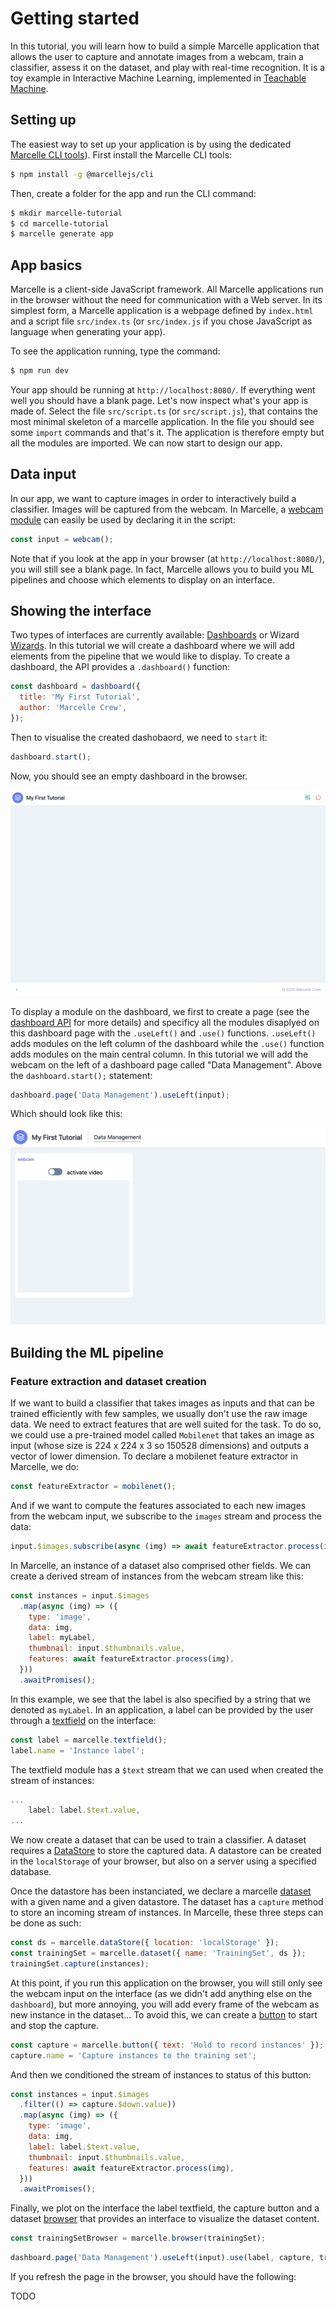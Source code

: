 # Getting started

In this tutorial, you will learn how to build a simple Marcelle application that allows the user to capture and annotate images from a webcam, train a classifier, assess it on the dataset, and play with real-time recognition. It is a toy example in Interactive Machine Learning, implemented in [Teachable Machine](https://teachablemachine.withgoogle.com/).

## Setting up

The easiest way to set up your application is by using the dedicated [Marcelle CLI tools](https://github.com/marcellejs/cli)). First install the Marcelle CLI tools:

```bash
$ npm install -g @marcellejs/cli
```

Then, create a folder for the app and run the CLI command:

```bash
$ mkdir marcelle-tutorial
$ cd marcelle-tutorial
$ marcelle generate app
```

## App basics

Marcelle is a client-side JavaScript framework. All Marcelle applications run in the browser without the need for communication with a Web server. In its simplest form, a Marcelle application is a webpage defined by `index.html` and a script file `src/index.ts` (or `src/index.js` if you chose JavaScript as language when generating your app).

To see the application running, type the command:

```bash
$ npm run dev
```

Your app should be running at `http://localhost:8080/`. If everything went well you should have a blank page. Let's now inspect what's your app is made of. Select the file `src/script.ts` (or `src/script.js`), that contains the most minimal skeleton of a marcelle application. In the file you should see some `import` commands and that's it. The application is therefore empty but all the modules are imported. We can now start to design our app.

## Data input

In our app, we want to capture images in order to interactively build a classifier. Images will be captured from the webcam. In Marcelle, a [webcam module](../api/modules.html#webcam) can easily be used by declaring it in the script:

```js
const input = webcam();
```

Note that if you look at the app in your browser (at `http://localhost:8080/`), you will still see a blank page. In fact, Marcelle allows you to build you ML pipelines and choose which elements to display on an interface.

## Showing the interface

Two types of interfaces are currently available: [Dashboards](../api/interfaces.html#dashboards) or Wizard [Wizards](../api/interfaces.html#wizards). In this tutorial we will create a dashboard where we will add elements from the pipeline that we would like to display. To create a dashboard, the API provides a `.dashboard()` function:

```js
const dashboard = dashboard({
  title: 'My First Tutorial',
  author: 'Marcelle Crew',
});
```

Then to visualise the created dashobaord, we need to `start` it:

```js
dashboard.start();
```

Now, you should see an empty dashboard in the browser.

![Screenshot of an empty marcelle dashboard](./images/empty-dashboard.png)

To display a module on the dashboard, we first to create a page (see the [dashboard API](../api/interfaces.html#dashboards) for more details) and specificy all the modules disaplyed on this dashboard page with the `.useLeft()` and `.use()` functions. `.useLeft()` adds modules on the left column of the dashboard while the `.use()` function adds modules on the main central column. In this tutorial we will add the webcam on the left of a dashboard page called "Data Management". Above the `dashboard.start();` statement:

```js
dashboard.page('Data Management').useLeft(input);
```

Which should look like this:

![Screenshot of an empty marcelle dashboard](./images/dashboard-with-camera.png)

## Building the ML pipeline

### Feature extraction and dataset creation

If we want to build a classifier that takes images as inputs and that can be trained efficiently with few samples, we usually don't use the raw image data. We need to extract features that are well suited for the task. To do so, we could use a pre-trained model called `Mobilenet` that takes an image as input (whose size is 224 x 224 x 3 so 150528 dimensions) and outputs a vector of lower dimension. To declare a mobilenet feature extractor in Marcelle, we do:

```js
const featureExtractor = mobilenet();
```

And if we want to compute the features associated to each new images from the webcam input, we subscribe to the `images` stream and process the data:

```js
input.$images.subscribe(async (img) => await featureExtractor.process(img));
```

In Marcelle, an instance of a dataset also comprised other fields. We can create a derived stream of instances from the webcam stream like this:

```js
const instances = input.$images
  .map(async (img) => ({
    type: 'image',
    data: img,
    label: myLabel,
    thumbnail: input.$thumbnails.value,
    features: await featureExtractor.process(img),
  }))
  .awaitPromises();
```

In this example, we see that the label is also specified by a string that we denoted as `myLabel`. In an application, a label can be provided by the user through a [textfield](../api/modules/widgets.html#textfield) on the interface:

```js
const label = marcelle.textfield();
label.name = 'Instance label';
```

The textfield module has a `$text` stream that we can used when created the stream of instances:

```js
...
    label: label.$text.value,
...
```

We now create a dataset that can be used to train a classifier. A dataset requires a [DataStore](../api/data-stores.html#datastore) to store the captured data. A datastore can be created in the `localStorage` of your browser, but also on a server using a specified database.

Once the datastore has been instanciated, we declare a marcelle [dataset](../api/modules/data.html#dataset) with a given name and a given datastore. The dataset has a `capture` method to store an incoming stream of instances. In Marcelle, these three steps can be done as such:

```js
const ds = marcelle.dataStore({ location: 'localStorage' });
const trainingSet = marcelle.dataset({ name: 'TrainingSet', ds });
trainingSet.capture(instances);
```

At this point, if you run this application on the browser, you will still only see the webcam input on the interface (as we didn't add anything else on the `dashboard`), but more annoying, you will add every frame of the webcam as new instance in the dataset... To avoid this, we can create a [button](../api/modules/widgets.html#button) to start and stop the capture.

```js
const capture = marcelle.button({ text: 'Hold to record instances' });
capture.name = 'Capture instances to the training set';
```

And then we conditioned the stream of instances to status of this button:

```js
const instances = input.$images
  .filter(() => capture.$down.value))
  .map(async (img) => ({
    type: 'image',
    data: img,
    label: label.$text.value,
    thumbnail: input.$thumbnails.value,
    features: await featureExtractor.process(img),
  }))
  .awaitPromises();
```

Finally, we plot on the interface the label textfield, the capture button and a dataset [browser](../api/modules/data.html#browser) that provides an interface to visualize the dataset content.

```js
const trainingSetBrowser = marcelle.browser(trainingSet);
```

```js
dashboard.page('Data Management').useLeft(input).use(label, capture, trainingSetBrowser);
```

If you refresh the page in the browser, you should have the following:

TODO
